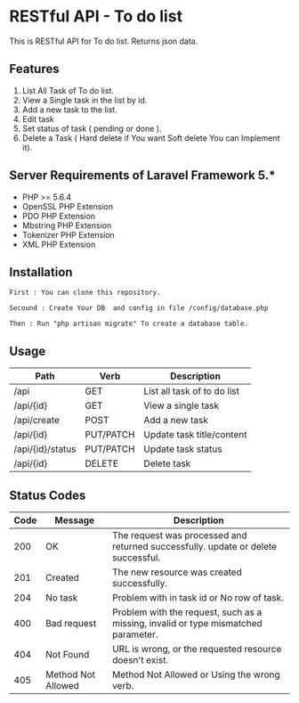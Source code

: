 # RESTful API - To do list

This is RESTful API for To do list.
Returns json data.

## Features
1. List All Task of To do list.
2. View a Single task in the list by id.
3. Add a new task to the list.
4. Edit task 
5. Set status of task ( pending or done ).
6. Delete a Task ( Hard delete if You want Soft delete You can Implement it).


## Server Requirements of Laravel Framework 5.*
- PHP >= 5.6.4
- OpenSSL PHP Extension
- PDO PHP Extension
- Mbstring PHP Extension
- Tokenizer PHP Extension
- XML PHP Extension


## Installation

	First : You can clone this repository.

	Secound : Create Your DB  and config in file /config/database.php 
	
	Then : Run "php artisan migrate" To create a database table.



## Usage

| Path        		| Verb 		| Description  					|
| ----------------- | --------- | -----------------------------	|
| /api     			| GET 		| List all task of to do list	|
| /api/{id}     	| GET		| View a single task 			|
| /api/create   	| POST		| Add a new task 				|
| /api/{id} 		| PUT/PATCH | Update task title/content 	|
| /api/{id}/status 	| PUT/PATCH | Update task status 			|
| /api/{id} 		| DELETE  	| Delete task 					|


## Status Codes
| Code  | Message 				| Description																		|
| ------| --------------------- | ---------------------------------------------------------------------------------	|
| 200	| OK 					| The request was processed and returned successfully. update or delete successful.	|
| 201   | Created				| The new resource was created successfully.										|
| 204   | No task				| Problem with in task id or No row of task.										|
| 400  	| Bad request 			| Problem with the request, such as a missing, invalid or type mismatched parameter.|
| 404  	| Not Found 			| URL is wrong, or the requested resource doesn't exist. 							|
| 405  	| Method Not Allowed 	| Method Not Allowed or Using the wrong verb. 										|
